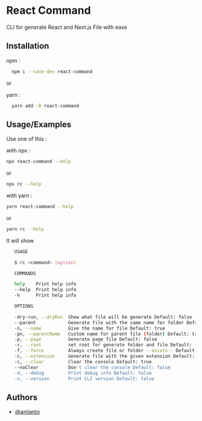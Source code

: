 # React Command

CLI for generate React and Next.js File with ease

## Installation

npm :

```bash
  npm i --save-dev react-command
```

or

yarn :

```bash
  yarn add -D react-command
```

## Usage/Examples

Use one of this :

with npx :

```bash
npx react-command --help
```

or

```bash
npx rc --help
```

with yarn :

```bash
yarn react-command --help
```

or

```bash
yarn rc --help
```

It will show

```bash
   USAGE

   $ rc <command> [option]

   COMMANDS

   help    Print help info
   --help  Print help info
   -h      Print help info

   OPTIONS

   -dry-run, --dryRun  Show what file will be generate Default: false
   --parent            Generate file with the same name for folder Default: true
   -n, --name          Give the name for file Default: true
   -pn, --parentName   Custom name for parent file (folder) Default: true
   -p, --page          Generate page file Default: false
   -r, --root          set root for generate folder and file Default: false
   -f, --force         Always create file or folder --exists-- Default: false
   -c, --extension     Generate file with the given extension Default: jsx
   -c, --clear         Clear the console Default: true
   --noClear           Don't clear the console Default: false
   -d, --debug         Print debug info Default: false
   -v, --version       Print CLI version Default: false
```

## Authors

-   [@anjianto](https://www.github.com/anjianto)
